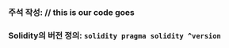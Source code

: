 ### 주석 작성: // this is our code goes   
### Solidity의 버전 정의: ```solidity pragma solidity ^version ```

